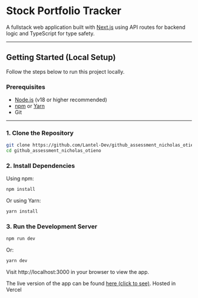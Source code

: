# Stock Portfolio Tracker

A fullstack web application built with [Next.js](https://nextjs.org/) using API routes for backend logic and TypeScript for type safety.

---

## Getting Started (Local Setup)

Follow the steps below to run this project locally.

### Prerequisites

- [Node.js](https://nodejs.org/) (v18 or higher recommended)
- [npm](https://www.npmjs.com/) or [Yarn](https://yarnpkg.com/)
- Git

---

### 1. Clone the Repository

```bash
git clone https://github.com/Lantel-Dev/github_assessment_nicholas_otieno.git
cd github_assessment_nicholas_otieno
```

### 2. Install Dependencies
Using npm:

```bash
npm install
```

Or using Yarn:
```bash
yarn install
```

### 3. Run the Development Server
```bash
npm run dev
```
Or:
```bash
yarn dev
```

Visit http://localhost:3000 in your browser to view the app.

The live version of the app can be found [here (click to see)](https://vspt-one.vercel.app/). Hosted in Vercel